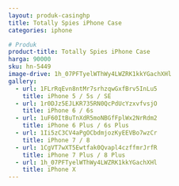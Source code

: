 ```yaml
---
layout: produk-casinghp
title: Totally Spies iPhone Case
categories: iphone

# Produk
product-title: Totally Spies iPhone Case
harga: 90000
sku: hn-5449
image-drive: 1h_07PFTyelWThWy4LWZRK1kkYGachXHl
gallery:
  - url: 1FLrRqEvn8ntMr7srhzqwGxfBrv5InLu5
    title: iPhone 5 / 5s / SE
  - url: 1r0DJz5EJLKR735RN0QcPdUcYzxvfvsjO
    title: iPhone 6 / 6s
  - url: 1uF60ItBuTnXdR5moNBGfFplWx2NrRdm2
    title: iPhone 6 Plus / 6s Plus
  - url: 1Ii5zC3CV4aPgOCbdmjozKyEEVBo7wzCr
    title: iPhone 7 / 8
  - url: 1CgVT7wXT5Ewtfak0Qvapl4czffmrJrfR
    title: iPhone 7 Plus / 8 Plus
  - url: 1h_07PFTyelWThWy4LWZRK1kkYGachXHl
    title: iPhone X
---
```

